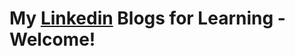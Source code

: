 # **My [Linkedin](https://www.linkedin.com/in/tussi147/recent-activity/all/) Blogs for Learning - Welcome!**
